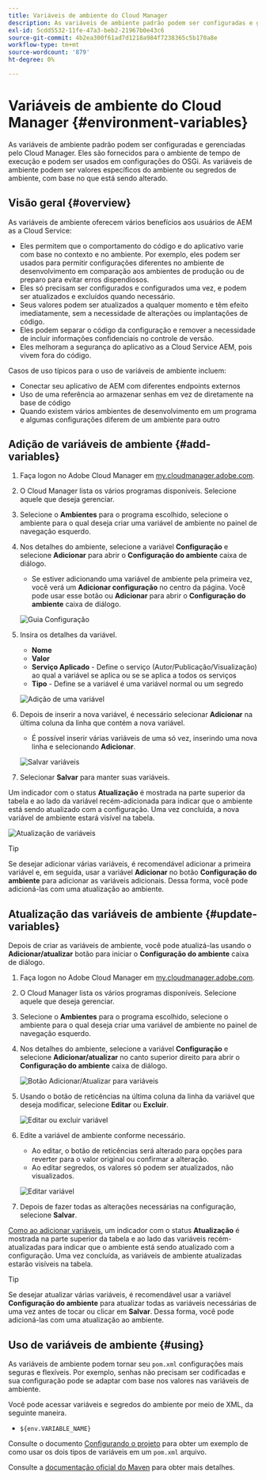 ```yaml
---
title: Variáveis de ambiente do Cloud Manager
description: As variáveis de ambiente padrão podem ser configuradas e gerenciadas por meio do Cloud Manager e fornecidas para o ambiente de tempo de execução, a ser usado na configuração do OSGi.
exl-id: 5cdd5532-11fe-47a3-beb2-21967b0e43c6
source-git-commit: 4b2ea300f61ad7d1218a984f7238365c5b170a8e
workflow-type: tm+mt
source-wordcount: '879'
ht-degree: 0%

---
```



# Variáveis de ambiente do Cloud Manager {#environment-variables}

As variáveis de ambiente padrão podem ser configuradas e gerenciadas pelo Cloud Manager. Eles são fornecidos para o ambiente de tempo de execução e podem ser usados em configurações do OSGi. As variáveis de ambiente podem ser valores específicos do ambiente ou segredos de ambiente, com base no que está sendo alterado.

## Visão geral {#overview}

As variáveis de ambiente oferecem vários benefícios aos usuários de AEM as a Cloud Service:

* Eles permitem que o comportamento do código e do aplicativo varie com base no contexto e no ambiente. Por exemplo, eles podem ser usados para permitir configurações diferentes no ambiente de desenvolvimento em comparação aos ambientes de produção ou de preparo para evitar erros dispendiosos.
* Eles só precisam ser configurados e configurados uma vez, e podem ser atualizados e excluídos quando necessário.
* Seus valores podem ser atualizados a qualquer momento e têm efeito imediatamente, sem a necessidade de alterações ou implantações de código.
* Eles podem separar o código da configuração e remover a necessidade de incluir informações confidenciais no controle de versão.
* Eles melhoram a segurança do aplicativo as a Cloud Service AEM, pois vivem fora do código.

Casos de uso típicos para o uso de variáveis de ambiente incluem:

* Conectar seu aplicativo de AEM com diferentes endpoints externos
* Uso de uma referência ao armazenar senhas em vez de diretamente na base de código
* Quando existem vários ambientes de desenvolvimento em um programa e algumas configurações diferem de um ambiente para outro

## Adição de variáveis de ambiente {#add-variables}

1. Faça logon no Adobe Cloud Manager em [my.cloudmanager.adobe.com](https://my.cloudmanager.adobe.com/).
1. O Cloud Manager lista os vários programas disponíveis. Selecione aquele que deseja gerenciar.
1. Selecione o **Ambientes** para o programa escolhido, selecione o ambiente para o qual deseja criar uma variável de ambiente no painel de navegação esquerdo.
1. Nos detalhes do ambiente, selecione a variável **Configuração** e selecione **Adicionar** para abrir o **Configuração do ambiente** caixa de diálogo.
   * Se estiver adicionando uma variável de ambiente pela primeira vez, você verá um **Adicionar configuração** no centro da página. Você pode usar esse botão ou **Adicionar** para abrir o **Configuração do ambiente** caixa de diálogo.

   ![Guia Configuração](assets/configuration-tab.png)

1. Insira os detalhes da variável.
   * **Nome**
   * **Valor**
   * **Serviço Aplicado** - Define o serviço (Autor/Publicação/Visualização) ao qual a variável se aplica ou se se aplica a todos os serviços
   * **Tipo** - Define se a variável é uma variável normal ou um segredo

   ![Adição de uma variável](assets/add-variable.png)

1. Depois de inserir a nova variável, é necessário selecionar **Adicionar** na última coluna da linha que contém a nova variável.
   * É possível inserir várias variáveis de uma só vez, inserindo uma nova linha e selecionando **Adicionar**.

   ![Salvar variáveis](assets/save-variables.png)

1. Selecionar **Salvar** para manter suas variáveis.

Um indicador com o status **Atualização** é mostrada na parte superior da tabela e ao lado da variável recém-adicionada para indicar que o ambiente está sendo atualizado com a configuração. Uma vez concluída, a nova variável de ambiente estará visível na tabela.

![Atualização de variáveis](assets/updating-variables.png)

>[!TIP]
>
>Se desejar adicionar várias variáveis, é recomendável adicionar a primeira variável e, em seguida, usar a variável **Adicionar** no botão **Configuração do ambiente** para adicionar as variáveis adicionais. Dessa forma, você pode adicioná-las com uma atualização ao ambiente.

## Atualização das variáveis de ambiente {#update-variables}

Depois de criar as variáveis de ambiente, você pode atualizá-las usando o **Adicionar/atualizar** botão para iniciar o **Configuração do ambiente** caixa de diálogo.

1. Faça logon no Adobe Cloud Manager em [my.cloudmanager.adobe.com](https://my.cloudmanager.adobe.com/).
1. O Cloud Manager lista os vários programas disponíveis. Selecione aquele que deseja gerenciar.
1. Selecione o **Ambientes** para o programa escolhido, selecione o ambiente para o qual deseja criar uma variável de ambiente no painel de navegação esquerdo.
1. Nos detalhes do ambiente, selecione a variável **Configuração** e selecione **Adicionar/atualizar** no canto superior direito para abrir o **Configuração do ambiente** caixa de diálogo.

   ![Botão Adicionar/Atualizar para variáveis](assets/add-update-variables.png)

1. Usando o botão de reticências na última coluna da linha da variável que deseja modificar, selecione **Editar** ou **Excluir**.

   ![Editar ou excluir variável](assets/edit-delete-variable.png)

1. Edite a variável de ambiente conforme necessário.
   * Ao editar, o botão de reticências será alterado para opções para reverter para o valor original ou confirmar a alteração.
   * Ao editar segredos, os valores só podem ser atualizados, não visualizados.

   ![Editar variável](assets/edit-variable.png)

1. Depois de fazer todas as alterações necessárias na configuração, selecione **Salvar**.

[Como ao adicionar variáveis,](#add-variables) um indicador com o status **Atualização** é mostrada na parte superior da tabela e ao lado das variáveis recém-atualizadas para indicar que o ambiente está sendo atualizado com a configuração. Uma vez concluída, as variáveis de ambiente atualizadas estarão visíveis na tabela.

>[!TIP]
>
>Se desejar atualizar várias variáveis, é recomendável usar a variável **Configuração do ambiente** para atualizar todas as variáveis necessárias de uma vez antes de tocar ou clicar em **Salvar**. Dessa forma, você pode adicioná-las com uma atualização ao ambiente.

## Uso de variáveis de ambiente {#using}

As variáveis de ambiente podem tornar seu `pom.xml` configurações mais seguras e flexíveis. Por exemplo, senhas não precisam ser codificadas e sua configuração pode se adaptar com base nos valores nas variáveis de ambiente.

Você pode acessar variáveis e segredos do ambiente por meio de XML, da seguinte maneira.

* `${env.VARIABLE_NAME}`

Consulte o documento [Configurando o projeto](/help/implementing/cloud-manager/getting-access-to-aem-in-cloud/setting-up-project.md#password-protected-maven-repository-support-password-protected-maven-repositories) para obter um exemplo de como usar os dois tipos de variáveis em um `pom.xml` arquivo.

Consulte a [documentação oficial do Maven](https://maven.apache.org/settings.html#quick-overview) para obter mais detalhes.
